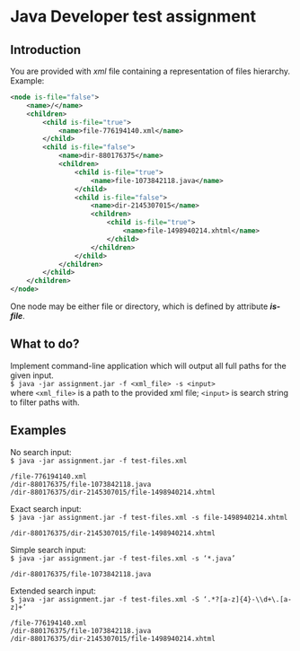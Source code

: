 # Java Developer test assignment
## Introduction
You are provided with *xml* file containing a representation of files hierarchy.  
Example:
```xml
<node is-file="false">
    <name>/</name>
    <children>
        <child is-file="true">
            <name>file-776194140.xml</name>
        </child>
        <child is-file="false">
            <name>dir-880176375</name>
            <children>
                <child is-file="true">
                    <name>file-1073842118.java</name>
                </child>
                <child is-file="false">
                    <name>dir-2145307015</name>
                    <children>
                        <child is-file="true">
                            <name>file-1498940214.xhtml</name>
                        </child>
                    </children>
                </child>
            </children>
        </child>
    </children>
</node>
```
One node may be either file or directory, which is defined by attribute ***is-file***.

## What to do?

Implement command-line application which will output all full paths for the given input.  
`$ java -jar assignment.jar -f <xml_file> -s <input>`  
where `<xml_file>` is a path to the provided xml file; `<input>` is search string to filter paths with.

## Examples
No search input:  
`$ java -jar assignment.jar -f test-files.xml`
```
/file-776194140.xml
/dir-880176375/file-1073842118.java
/dir-880176375/dir-2145307015/file-1498940214.xhtml
```

Exact search input:  
`$ java -jar assignment.jar -f test-files.xml -s file-1498940214.xhtml`
```
/dir-880176375/dir-2145307015/file-1498940214.xhtml
```
Simple search input:  
`$ java -jar assignment.jar -f test-files.xml -s ‘*.java’`
```
/dir-880176375/file-1073842118.java
```
Extended search input:  
`$ java -jar assignment.jar -f test-files.xml -S ‘.*?[a-z]{4}-\\d+\.[a-z]+’`
```
/file-776194140.xml
/dir-880176375/file-1073842118.java
/dir-880176375/dir-2145307015/file-1498940214.xhtml
```
